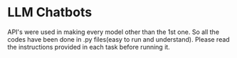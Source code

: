 # LLM Chatbots

API's were used in making every model other than the 1st one. So all the codes have been done in .py files(easy to run and understand). Please read the instructions provided in each task before running it.
